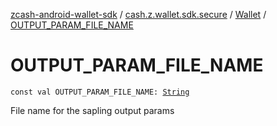 [zcash-android-wallet-sdk](../../index.md) / [cash.z.wallet.sdk.secure](../index.md) / [Wallet](index.md) / [OUTPUT_PARAM_FILE_NAME](./-o-u-t-p-u-t_-p-a-r-a-m_-f-i-l-e_-n-a-m-e.md)

# OUTPUT_PARAM_FILE_NAME

`const val OUTPUT_PARAM_FILE_NAME: `[`String`](https://kotlinlang.org/api/latest/jvm/stdlib/kotlin/-string/index.html)

File name for the sapling output params


